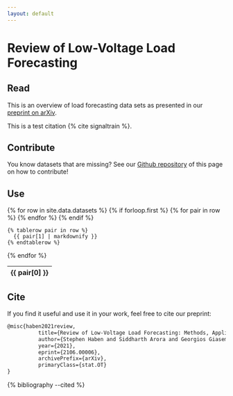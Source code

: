 ```yaml
---
layout: default
---
```

# Review of Low-Voltage Load Forecasting
## Read
This is an overview of load forecasting data sets as presented in our [preprint on arXiv](https://arxiv.org/pdf/2106.00006v1.pdf).

This is a test citation {% cite signaltrain %}.

## Contribute
You know datasets that are missing? See our  [Github repository](https://github.com/low-voltage-loadforecasting/low-voltage-loadforecasting.github.io) of this page on how to contribute!

## Use

<table id="dataset-table">
  {% for row in site.data.datasets %}
    {% if forloop.first %}
	<thead>
    <tr>
      {% for pair in row %}
        <th>{{ pair[0] }}</th>
      {% endfor %}
    </tr>
	</thead>
    {% endif %}

    {% tablerow pair in row %}
      {{ pair[1] | markdownify }}
    {% endtablerow %}
  {% endfor %}
</table>

<script>
  $(document).ready( function () {
    $('#dataset-table').DataTable();
} );
</script>

## Cite

If you find it useful and use it in your work, feel free to cite our preprint:

```latex
@misc{haben2021review,
          title={Review of Low-Voltage Load Forecasting: Methods, Applications, and Recommendations}, 
          author={Stephen Haben and Siddharth Arora and Georgios Giasemidis and Marcus Voss and Danica Vukadinovic Greetham},
          year={2021},
          eprint={2106.00006},
          archivePrefix={arXiv},
          primaryClass={stat.OT}
}
```


{% bibliography --cited %}